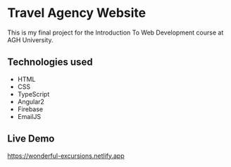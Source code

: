 # Travel Agency Website

This is my final project for the Introduction To Web Development course at AGH University.

## Technologies used
* HTML
* CSS
* TypeScript
* Angular2
* Firebase
* EmailJS

## Live Demo
<a href="https://wonderful-excursions.netlify.app" target="_blank">https://wonderful-excursions.netlify.app</a>
